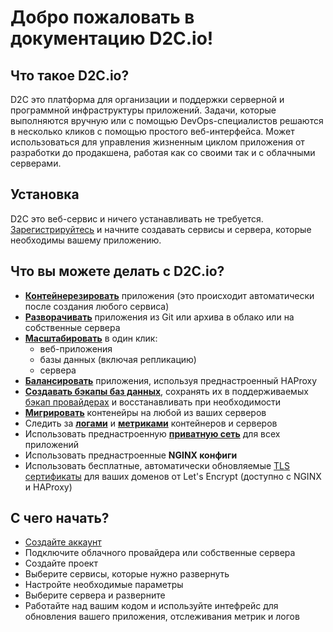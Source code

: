 # Добро пожаловать в документацию D2C.io!

## Что такое D2C.io?

  D2C это платформа для организации и поддержки серверной и программной инфраструктуры приложений. Задачи, которые выполняются вручную или с помощью DevOps-специалистов решаются в несколько кликов с помощью простого веб-интерфейса. Может использоваться для управления жизненным циклом приложения от разработки до продакшена, работая как со своими так и с облачными серверами.

## Установка

D2C это веб-сервис и ничего устанавливать не требуется. [Зарегистрируйтесь](https://panel.d2c.io/register) и начните создавать сервисы и сервера, которые необходимы вашему приложению.

## Что вы можете делать с D2C.io?

- [**Контейнерезировать**](/getting-started/services/#introduction) приложения (это происходит автоматически после создания любого сервиса)
- [**Разворачивать**](/platform/deployment/) приложения из Git или архива в облако или на собственные сервера
- [**Масштабировать**](/platform/scaling/) в один клик:
    - веб-приложения
    - базы данных (включая репликацию)
    - сервера
- [**Балансировать**](/platform/balancing/) приложения, используя преднастроенный HAProxy
- [**Создавать бэкапы баз данных**](/platform/backups), сохранять их в поддерживаемых [бэкап провайдерах](/getting-started/storage-providers/) и восстанавливать при необходимости
- [**Мигрировать**](/platform/migration/) контенейры на любой из ваших серверов
- Следить за [**логами**](/platform/logs/) и [**метриками**](/platform/metrics/) контейнеров и серверов
- Использовать преднастроенную [**приватную сеть**](/platform/private-network/) для всех приложений
- Использовать преднастроенные **NGINX конфиги**
- Использовать бесплатные, автоматически обновляемые [TLS сертификаты](/platform/domains-and-certificates/) для ваших доменов от Let's Encrypt (доступно с NGINX и HAProxy)

## С чего начать?

- [Создайте аккаунт](https://panel.d2c.io/register)
- Подключите облачного провайдера или собственные сервера
- Создайте проект
- Выберите сервисы, которые нужно развернуть
- Настройте необходимые параметры
- Выберите сервера и разверните
- Работайте над вашим кодом и используйте интефрейс для обновления вашего приложения, отслеживания метрик и логов

